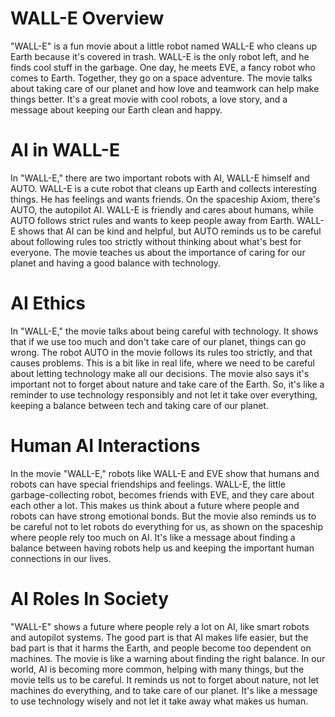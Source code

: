 # WALL-E  Overview 
"WALL-E" is a fun movie about a little robot named WALL-E who cleans up Earth because it's covered in trash. WALL-E is the only robot left, and he finds cool stuff in the garbage. One day, he meets EVE, a fancy robot who comes to Earth. Together, they go on a space adventure. The movie talks about taking care of our planet and how love and teamwork can help make things better. It's a great movie with cool robots, a love story, and a message about keeping our Earth clean and happy. 

# AI in WALL-E 

In "WALL-E," there are two important robots with AI, WALL-E himself and AUTO. WALL-E is a cute robot that cleans up Earth and collects interesting things. He has feelings and wants friends. On the spaceship Axiom, there's AUTO, the autopilot AI. WALL-E is friendly and cares about humans, while AUTO follows strict rules and wants to keep people away from Earth. WALL-E shows that AI can be kind and helpful, but AUTO reminds us to be careful about following rules too strictly without thinking about what's best for everyone. The movie teaches us about the importance of caring for our planet and having a good balance with technology.   

# AI Ethics  

In "WALL-E," the movie talks about being careful with technology. It shows that if we use too much and don't take care of our planet, things can go wrong. The robot AUTO in the movie follows its rules too strictly, and that causes problems. This is a bit like in real life, where we need to be careful about letting technology make all our decisions. The movie also says it's important not to forget about nature and take care of the Earth. So, it's like a reminder to use technology responsibly and not let it take over everything, keeping a balance between tech and taking care of our planet. 

# Human AI Interactions 

In the movie "WALL-E," robots like WALL-E and EVE show that humans and robots can have special friendships and feelings. WALL-E, the little garbage-collecting robot, becomes friends with EVE, and they care about each other a lot. This makes us think about a future where people and robots can have strong emotional bonds. But the movie also reminds us to be careful not to let robots do everything for us, as shown on the spaceship where people rely too much on AI. It's like a message about finding a balance between having robots help us and keeping the important human connections in our lives.

# AI Roles In Society 
"WALL-E" shows a future where people rely a lot on AI, like smart robots and autopilot systems. The good part is that AI makes life easier, but the bad part is that it harms the Earth, and people become too dependent on machines. The movie is like a warning about finding the right balance. In our world, AI is becoming more common, helping with many things, but the movie tells us to be careful. It reminds us not to forget about nature, not let machines do everything, and to take care of our planet. It's like a message to use technology wisely and not let it take away what makes us human.
